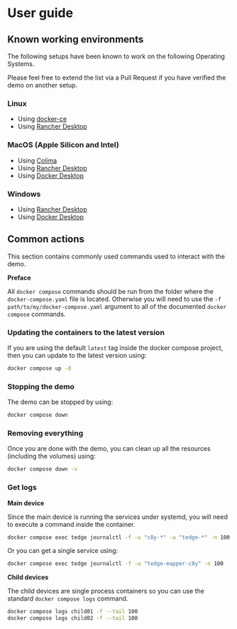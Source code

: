 # User guide

## Known working environments

The following setups have been known to work on the following Operating Systems.

Please feel free to extend the list via a Pull Request if you have verified the demo on another setup.

### Linux

* Using [docker-ce](https://docs.docker.com/engine/)
* Using [Rancher Desktop](https://rancherdesktop.io/)

### MacOS (Apple Silicon and Intel)

* Using [Colima](https://github.com/abiosoft/colima)
* Using [Rancher Desktop](https://rancherdesktop.io/)
* Using [Docker Desktop](https://www.docker.com/products/docker-desktop/)

### Windows

* Using [Rancher Desktop](https://rancherdesktop.io/)
* Using [Docker Desktop](https://www.docker.com/products/docker-desktop/)

## Common actions

This section contains commonly used commands used to interact with the demo.

**Preface**

All `docker compose` commands should be run from the folder where the `docker-compose.yaml` file is located. Otherwise you will need to use the `-f path/to/my/docker-compose.yaml` argument to all of the documented `docker compose` commands.

### Updating the containers to the latest version

If you are using the default `latest` tag inside the docker compose project, then you can update to the latest version using:

```sh
docker compose up -d
```

### Stopping the demo

The demo can be stopped by using:

```sh
docker compose down
```

### Removing everything

Once you are done with the demo, you can clean up all the resources (including the volumes) using:

```sh
docker compose down -v
```

### Get logs

**Main device**

Since the main device is running the services under systemd, you will need to execute a command inside the container.

```sh
docker compose exec tedge journalctl -f -u "c8y-*" -u "tedge-*" -n 100
```

Or you can get a single service using:

```sh
docker compose exec tedge journalctl -f -u "tedge-mapper-c8y" -n 100
```

**Child devices**

The child devices are single process containers so you can use the standard `docker compose logs` command.

```sh
docker compose logs child01 -f --tail 100
docker compose logs child02 -f --tail 100
```
